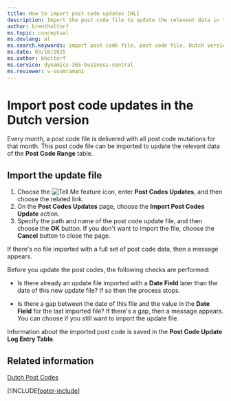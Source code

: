 ```yaml
---
title: How to import post code updates [NL]
description: Import the post code file to update the relevant data in the Post Code Range table.
author: brentholtorf
ms.topic: conceptual
ms.devlang: al
ms.search.keywords: import post code file, post code file, Dutch version, Netherlands, post code range table, post code import, post code update
ms.date: 03/18/2025
ms.author: bholtorf
ms.service: dynamics-365-business-central
ms.reviewer: v-soumramani
---
```


# Import post code updates in the Dutch version

Every month, a post code file is delivered with all post code mutations for that month. This post code file can be imported to update the relevant data of the **Post Code Range** table.  

## Import the update file  

1. Choose the ![Tell Me feature](../../media/ui-search/search_small.png "Tell me what you want to do") icon, enter **Post Codes Updates**, and then choose the related link.  
1. On the **Post Codes Updates** page, choose the **Import Post Codes Update** action.  
1. Specify the path and name of the post code update file, and then choose the **OK** button. If you don't want to import the file, choose the **Cancel** button to close the page.  

If there's no file imported with a full set of post code data, then a message appears.  

Before you update the post codes, the following checks are performed:  

- Is there already an update file imported with a **Date Field** later than the date of this new update file? If so then the process stops.  

- Is there a gap between the date of this file and the value in the **Date Field** for the last imported file? If there's a gap, then a message appears. You can choose if you still want to import the update file.  

Information about the imported post code is saved in the **Post Code Update Log Entry Table**.  

## Related information

[Dutch Post Codes](dutch-post-codes.md)

[!INCLUDE[footer-include](../../includes/footer-banner.md)]
